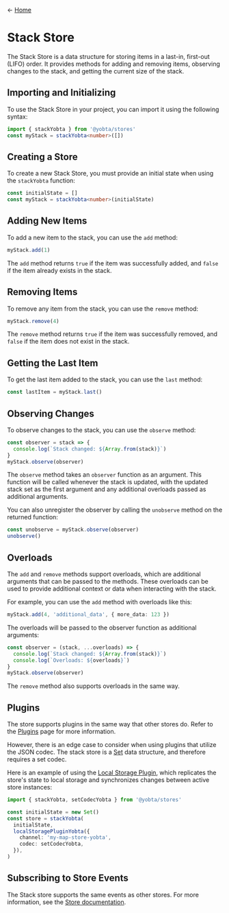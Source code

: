 &larr; [Home](../../../README.md)

# Stack Store

The Stack Store is a data structure for storing items in a last-in, first-out (LIFO) order. It provides methods for adding and removing items, observing changes to the stack, and getting the current size of the stack.

## Importing and Initializing

To use the Stack Store in your project, you can import it using the following syntax:

```ts
import { stackYobta } from '@yobta/stores'
const myStack = stackYobta<number>([])
```

## Creating a Store

To create a new Stack Store, you must provide an initial state when using the `stackYobta` function:

```ts
const initialState = []
const myStack = stackYobta<number>(initialState)
```

## Adding New Items

To add a new item to the stack, you can use the `add` method:

```ts
myStack.add(1)
```

The `add` method returns `true` if the item was successfully added, and `false` if the item already exists in the stack.

## Removing Items

To remove any item from the stack, you can use the `remove` method:

```ts
myStack.remove(4)
```

The `remove` method returns `true` if the item was successfully removed, and `false` if the item does not exist in the stack.

## Getting the Last Item

To get the last item added to the stack, you can use the `last` method:

```ts
const lastItem = myStack.last()
```

## Observing Changes

To observe changes to the stack, you can use the `observe` method:

```ts
const observer = stack => {
  console.log(`Stack changed: ${Array.from(stack)}`)
}
myStack.observe(observer)
```

The `observe` method takes an `observer` function as an argument. This function will be called whenever the stack is updated, with the updated stack set as the first argument and any additional overloads passed as additional arguments.

You can also unregister the observer by calling the `unobserve` method on the returned function:

```ts
const unobserve = myStack.observe(observer)
unobserve()
```

## Overloads

The `add` and `remove` methods support overloads, which are additional arguments that can be passed to the methods. These overloads can be used to provide additional context or data when interacting with the stack.

For example, you can use the `add` method with overloads like this:

```ts
myStack.add(4, 'additional_data', { more_data: 123 })
```

The overloads will be passed to the observer function as additional arguments:

```ts
const observer = (stack, ...overloads) => {
  console.log(`Stack changed: ${Array.from(stack)}`)
  console.log(`Overloads: ${overloads}`)
}
myStack.observe(observer)
```

The `remove` method also supports overloads in the same way.

## Plugins

The store supports plugins in the same way that other stores do. Refer to the [Plugins](../../plugins/index.md) page for more information.

However, there is an edge case to consider when using plugins that utilize the JSON codec. The stack store is a [Set](https://developer.mozilla.org/en-US/docs/Web/JavaScript/Reference/Global_Objects/Set) data structure, and therefore requires a set codec.

Here is an example of using the [Local Storage Plugin](../../plugins/localStoragePluginYobta/index.md), which replicates the store's state to local storage and synchronizes changes between active store instances:

```ts
import { stackYobta, setCodecYobta } from '@yobta/stores'

const initialState = new Set()
const store = stackYobta(
  initialState,
  localStoragePluginYobta({
    channel: 'my-map-store-yobta',
    codec: setCodecYobta,
  }),
)
```

## Subscribing to Store Events

The Stack store supports the same events as other stores. For more information, see the [Store documentation](../createStore/index.md).
